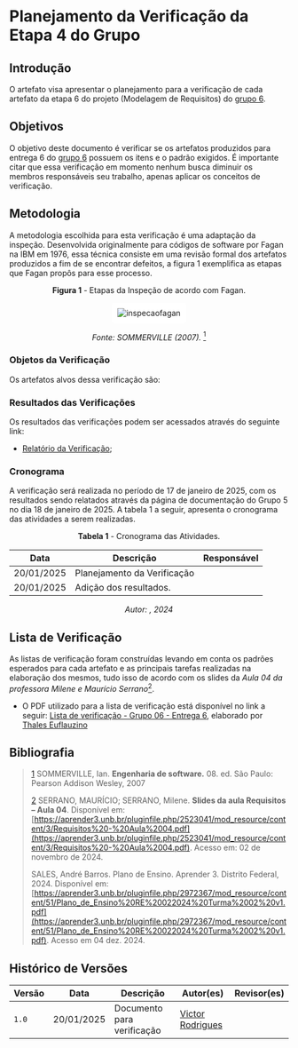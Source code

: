 # Planejamento da Verificação da Etapa 4 do Grupo

## Introdução

O artefato visa apresentar o planejamento para a verificação de cada artefato da etapa 6 do projeto (Modelagem de Requisitos) do [grupo 6](https://requisitos-de-software.github.io/2024.2-MeuINSS/).

## Objetivos

O objetivo deste documento é verificar se os artefatos produzidos para entrega 6 do [grupo 6](https://requisitos-de-software.github.io/2024.2-MeuINSS/) possuem os itens e o padrão exigidos. É importante citar que essa verificação em momento nenhum busca diminuir os membros responsáveis seu trabalho, apenas aplicar os conceitos de verificação.

## Metodologia

A metodologia escolhida para esta verificação é uma adaptação da inspeção. Desenvolvida originalmente para códigos de software por Fagan na IBM em 1976, essa técnica consiste em uma revisão formal dos artefatos produzidos a fim de se encontrar defeitos, a figura 1 exemplifica as etapas que Fagan propôs para esse processo.

<center>

**Figura 1** - Etapas da Inspeção de acordo com Fagan.

<style>
img[alt="inspecaofagan"] {
    background-color: white;
    padding: 10px;
    border-radius: 5px;
}
</style>

![inspecaofagan](../../../assets/inspecao-fagan.png)

_Fonte: SOMMERVILLE (2007)._ <a id="anchor_5" href="#REF5"><sup>1</sup></a>

</center>

### Objetos da Verificação

Os artefatos alvos dessa verificação são:



### Resultados das Verificações

Os resultados das verificações podem ser acessados através do seguinte link:

- [Relatório da Verificação](./relatorio-verificacao-e6-gp6.md);

### Cronograma

A verificação será realizada no período de 17 de janeiro de 2025, com os resultados sendo relatados através da página de documentação do Grupo 5 no dia 18 de janeiro de 2025. A tabela 1 a seguir, apresenta o cronograma das atividades a serem realizadas.

<center>

**Tabela 1** - Cronograma das Atividades.

| Data       | Descrição                    | Responsável                                 |
| ---------- | ---------------------------- | ------------------------------------------- |
| 20/01/2025 | Planejamento da Verificação  |  |
| 20/01/2025 | Adição dos resultados.       |  |

_Autor: [](https://www.github.com/), 2024_

</center>

## Lista de Verificação

As listas de verificação foram construídas levando em conta os padrões esperados para cada artefato e as principais tarefas realizadas na elaboração dos mesmos, tudo isso de acordo com os slides da _Aula 04 da professora Milene e Maurício Serrano_<a id="anchor_4" href="#REF4"><sup>2</sup></a>.

- O PDF utilizado para a lista de verificação está disponível no link a seguir: [Lista de verificação - Grupo 06 - Entrega 6](Lista%20de%20Verificação%20-%20Etapa%206.pdf), elaborado por [Thales Euflauzino](https://www.github.com/thaleseuflauzino)

## Bibliografia
> <a id="REF5" href="#anchor_5">1</a> SOMMERVILLE, Ian. **Engenharia de software.** 08. ed. São Paulo: Pearson Addison Wesley, 2007
>
> <a id="REF4" href="#anchor_4">2</a> SERRANO, MAURÍCIO; SERRANO, Milene. **Slides da aula Requisitos – Aula 04**. Disponível em: [https://aprender3.unb.br/pluginfile.php/2523041/mod_resource/content/3/Requisitos%20-%20Aula%2004.pdf](https://aprender3.unb.br/pluginfile.php/2523041/mod_resource/content/3/Requisitos%20-%20Aula%2004.pdf). Acesso em: 02 de novembro de 2024.
>
> SALES, André Barros. Plano de Ensino. Aprender 3. Distrito Federal, 2024. Disponível em: [https://aprender3.unb.br/pluginfile.php/2972367/mod_resource/content/51/Plano_de_Ensino%20RE%20022024%20Turma%2002%20v1.pdf](https://aprender3.unb.br/pluginfile.php/2972367/mod_resource/content/51/Plano_de_Ensino%20RE%20022024%20Turma%2002%20v1.pdf). Acesso em 04 dez. 2024.
>

## Histórico de Versões

| Versão  | Data | Descrição | Autor(es) | Revisor(es) |
| -------- | ------ | ------ | ---------- | ---------- |
| `1.0` | 20/01/2025 | Documento para verificação | [Victor Rodrigues](https://github.com/ViictorHugoo) | [](https://github.com/) |
